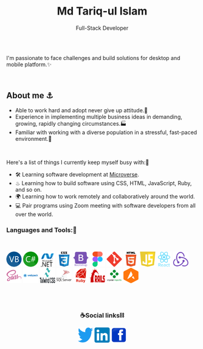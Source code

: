 <h1 align="center">Md Tariq-ul Islam</h1>
<p align="center">Full-Stack Developer</p>
</br>
</br>

I'm passionate to face challenges and build solutions for desktop and mobile platform.✨

</br>

## About me ⚓
- Able to work hard and adopt never give up attitude.💪
- Experience in implementing multiple business ideas in demanding, growing, rapidly changing circumstances.🏭
- Familiar with working with a diverse population in a stressful, fast-paced environment.🚀

</br>

Here's a list of things I currently keep myself busy with:👏
- 🛠 Learning software development at [Microverse](https://www.microverse.org/?gclid=CjwKCAiAheacBhB8EiwAItVO257egk_saZ6PFckqnaXy0WbCa9AxUGdXwRfjNsJLvrjyxINbJWkEkBoCcqcQAvD_BwE).
- ♨ Learning how to build software using CSS, HTML, JavaScript, Ruby, and so on.
- 🌍 Learning how to work remotely and collaboratively around the world.
- 💻 Pair programs using Zoom meeting with software developers from all over the world.


<h3 align="left">Languages and Tools:🌳</h3>
<br/>
<p align="left">
  <a href="#"><img src="./languages/VB.NET_Logo.svg" alt="VB.Net" width="40" height="40"/></a>
  <a href="#"><img src="./languages/C_Sharp_wordmark.svg" alt="C#.Net" width="40" height="40"/></a>
  <a href="#"><img src="./tools/netframework-1.svg" alt=".Net Framework" width="40" height="40"/></a>
  <a href="#"><img src="./languages/css3-original-wordmark.svg" alt="css3" width="40" height="40"/></a>
  <a href="#"><img src="./tools/bootstrap-plain-wordmark.svg" alt="bootstrap" width="40" height="40"/></a>
  <a href="#"><img src="./tools/figma-icon.svg" alt="figma" width="40" height="40"/></a>
  <a href="#"><img src="./tools/git-scm-icon.svg" alt="git" width="40" height="40"/></a>
  <a href="#"><img src="./languages/html5-original-wordmark.svg" alt="html5" width="40" height="40"/></a>
  <a href="#"><img src="./languages/javascript-1.svg" alt="javascript" width="40" height="40"/></a>
  <a href="#"><img src="./tools/react-original-wordmark.svg" alt="react" width="40" height="40"/></a>
  <a href="#"><img src="./tools/redux-original.svg" alt="redux" width="40" height="40"/></a>
  <a href="#"><img src="./tools/sass-original.svg" alt="sass" width="40" height="40"/></a>
  <a href="#"><img src="./tools/webpack-original-wordmark.svg" alt="webpack" width="40" height="40"/></a>
  <a href="#"><img src="./tools/Tailwind_CSS_Logo.svg" alt="Tailwind" width="40" height="40"/></a>
  <a href="#"><img src="./languages/microsoft-sql-server-logo-svgrepo-com.svg" alt="MS SQL" width="40" height="40"/></a>
  <a href="#"><img src="./languages/Devicon-ruby-plain-wordmark.svg" alt="Ruby" width="40" height="40"/></a>
  <a href="#"><img src="./tools/Ruby_On_Rails_Logo.svg" alt="Ruby on rails" width="40" height="40"/></a>
  <a href="#"><img src="./tools/crystal-reports-logo.png" alt="Crystal Reports" width="40" height="40"/></a>
  <a href="#"><img src="./tools/ActiveReports-Logo.png" alt="Active Reports" width="40" height="40"/></a>
</p>

</br>
</br>

<section align="center">
<h3 align="center">☕Social links⛓</h3>
<a href="https://twitter.com/" alt="Twitter"><img src="./social/Twitter-logo.png" width="40" height="40"></a>
<a href="https://www.linkedin.com/in/" alt="Linkedin"><img src="./social/LinkedIn_icon.png" width="40" height="40"></a>
<a href="https://www.facebook.com/" alt="Facebook"><img src="./social/Facebook_icon.svg" width="40" height="40"></a>
  </section>
